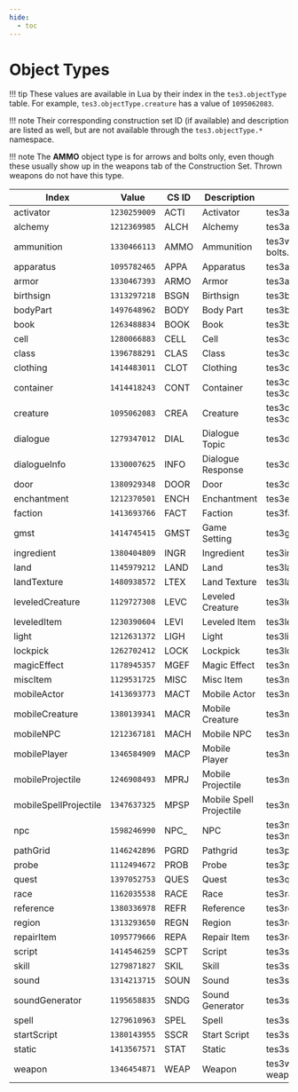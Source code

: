 ```yaml
---
hide:
  - toc
---
```


# Object Types

!!! tip
	These values are available in Lua by their index in the `tes3.objectType` table. For example, `tes3.objectType.creature` has a value of `1095062083`.

!!! note
	Their corresponding construction set ID (if available) and description are listed as well, but are not available through the `tes3.objectType.*` namespace.

!!! note
	The **AMMO** object type is for arrows and bolts only, even though these usually show up in the weapons tab of the Construction Set. Thrown weapons do not have this type.

Index                 | Value        | CS ID   | Description             | MWSE Type
--------------------- | ------------ | ------- | ----------------------- | ---------
activator             | `1230259009` | ACTI    | Activator               | tes3activator
alchemy               | `1212369985` | ALCH    | Alchemy                 | tes3alchemy
ammunition            | `1330466113` | AMMO    | Ammunition              | tes3weapon. Arrows and bolts.
apparatus             | `1095782465` | APPA    | Apparatus               | tes3apparatus
armor                 | `1330467393` | ARMO    | Armor                   | tes3armor
birthsign             | `1313297218` | BSGN    | Birthsign               | tes3birthsign
bodyPart              | `1497648962` | BODY    | Body Part               | tes3bodyPart
book                  | `1263488834` | BOOK    | Book                    | tes3book
cell                  | `1280066883` | CELL    | Cell                    | tes3cell
class                 | `1396788291` | CLAS    | Class                   | tes3class
clothing              | `1414483011` | CLOT    | Clothing                | tes3clothing
container             | `1414418243` | CONT    | Container               | tes3container or tes3containerInstance
creature              | `1095062083` | CREA    | Creature                | tes3creature or tes3creatureInstance
dialogue              | `1279347012` | DIAL    | Dialogue Topic          | tes3dialogue
dialogueInfo          | `1330007625` | INFO    | Dialogue Response       | tes3dialogueInfo
door                  | `1380929348` | DOOR    | Door                    | tes3door
enchantment           | `1212370501` | ENCH    | Enchantment             | tes3enchantment
faction               | `1413693766` | FACT    | Faction                 | tes3faction
gmst                  | `1414745415` | GMST    | Game Setting            | tes3gameSetting
ingredient            | `1380404809` | INGR    | Ingredient              | tes3ingredient
land                  | `1145979212` | LAND    | Land                    | tes3land
landTexture           | `1480938572` | LTEX    | Land Texture            | tes3landTexture
leveledCreature       | `1129727308` | LEVC    | Leveled Creature        | tes3leveledCreature
leveledItem           | `1230390604` | LEVI    | Leveled Item            | tes3leveledItem
light                 | `1212631372` | LIGH    | Light                   | tes3light
lockpick              | `1262702412` | LOCK    | Lockpick                | tes3lockpick
magicEffect           | `1178945357` | MGEF    | Magic Effect            | tes3magicEffect
miscItem              | `1129531725` | MISC    | Misc Item               | tes3misc
mobileActor           | `1413693773` | MACT    | Mobile Actor            | tes3mobileActor
mobileCreature        | `1380139341` | MACR    | Mobile Creature         | tes3mobileCreature
mobileNPC             | `1212367181` | MACH    | Mobile NPC              | tes3mobileNPC
mobilePlayer          | `1346584909` | MACP    | Mobile Player           | tes3mobilePlayer
mobileProjectile      | `1246908493` | MPRJ    | Mobile Projectile       | tes3mobileProjectile
mobileSpellProjectile | `1347637325` | MPSP    | Mobile Spell Projectile | tes3mobileSpellProjectile
npc                   | `1598246990` | NPC_    | NPC                     | tes3npc or tes3npcInstance
pathGrid              | `1146242896` | PGRD    | Pathgrid                | tes3pathGrid
probe                 | `1112494672` | PROB    | Probe                   | tes3probe
quest                 | `1397052753` | QUES    | Quest                   | tes3quest
race                  | `1162035538` | RACE    | Race                    | tes3race
reference             | `1380336978` | REFR    | Reference               | tes3reference
region                | `1313293650` | REGN    | Region                  | tes3region
repairItem            | `1095779666` | REPA    | Repair Item             | tes3repairTool
script                | `1414546259` | SCPT    | Script                  | tes3script
skill                 | `1279871827` | SKIL    | Skill                   | tes3skill
sound                 | `1314213715` | SOUN    | Sound                   | tes3sound
soundGenerator        | `1195658835` | SNDG    | Sound Generator         | tes3soundGenerator
spell                 | `1279610963` | SPEL    | Spell                   | tes3spell
startScript           | `1380143955` | SSCR    | Start Script            | tes3startScript
static                | `1413567571` | STAT    | Static                  | tes3static
weapon                | `1346454871` | WEAP    | Weapon                  | tes3weapon. Thrown weapons also go here.
